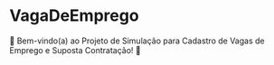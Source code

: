 # VagaDeEmprego
🚀 Bem-vindo(a) ao Projeto de Simulação para Cadastro de Vagas de Emprego e Suposta Contratação! 📝
